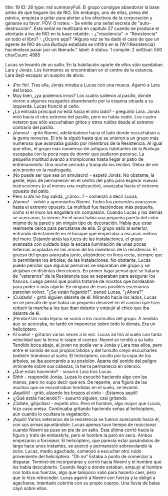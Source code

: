 title:          19
ID:             26
type:           md
summaryFull:    El grupo consigue abandonar la base antes de que lleguen los de RIO. Sin embargo, uno de ellos, presa del pánico, empieza a gritar para alertar a los efectivos de la corporación y ganarse su favor. 
POV:            0
notes:          - Se emite una señal secreta de "auto-destrucción". Esta señal se reutilizará en capítulo 27 cuando se produce el atentado a los de RIO en la base rebelde.
                - ¿"resistencia" -> "Resistencia" en todo el libro?
                - ¿Ocurre aquí? "Alguna vez se ha dado el caso de que un agente de RIO de una *Burbuja* estallada se infiltra en la {W:1:Resistencia} haciéndose pasar por un liberado."
label:          4
status:         1
compile:        2
setGoal:        500
charCount:      4985


Lucas se levantó de un salto. En la habitación aparte de ellos sólo quedaban Lara y Jonás. Los hermanos se encontraban en el centro de la estancia.
Lara dejó escapar un suspiro de alivio.
- ¡Por fin!.
Tras ella, Jonás miraba a Lucas con una mueca. Agarró a Lara del brazo.
- Muy bien, ¿ya podemos irnos?
Los cuatro salieron al pasillo, donde vieron a algunos rezagados abandonarlo por la esquina situada a su izquierda.
Lucas frunció el ceño.
- ¿La entrada principal no está hacia el otro lado? - preguntó Lara.
Jonás miró hacia el otro extremo del pasillo, pero no había nadie. Los cuatro notaron que sólo escuchaban gritos y otros ruidos desde el extremo contrario del pasillo.
- ¡Vamos! - gritó Noemí, adelántadose hacia el lado donde escuchaban a la gente moverse.
El trío la siguió hasta que se unieron a un grupo más numeroso que avanzaba guiado por miembros de la Resistencia. Al igual que ellos, el grupo más numeroso de antiguos habitantes de la *Burbuja* escapaba con la poca ropa de dormir que pudieron ponerse.
La pequeña multitud avanzó a trompicones hasta llegar al patio de entrenamiento. Una noche cerrada y tranquila los recibió. Debía de ser aún pronto en la madrugada.
- ¡No puede ser que sea un simulacro! - espetó Jonás.
No obstante, la gente, lejos de permanecer en el centro del patio para esperar nuevas instrucciones (o al menos una explicación), avanzaba hacia el extremo opuesto del patio.
- Pero si ahí no hay salida, ¿cómo...? - comenzó a decir Lucas.
- ¡Vamos! - volvió a apremiarlos Noemí.
Todos los presentes avanzaron hasta el extremo opuesto. La multitud fue haciéndose más pequeña, como si el muro los engullera sin compasión. Cuando Lucas y los demás se acercaron, la vieron.
En el muro había una pequeña puerta del color mismo de la pared y sin ningún tipo de decoración. Había que estar realmente cerca para percatarse de ella.
El grupo salió al exterior, entrando directamente en el bosque que empezaba a escasos metros del muro.
Dejando atrás las luces de las instalaciones, el grupo avanzaba con cuidado bajo la escasa iluminación de unas pocas linternas acopladas en las armas de los miembros de la resistencia.
El grueso del grupo avanzaba junto, alejándose en línea recta, siempre que lo permitieran los árboles, de las instalaciones. No obstante, Lucas puedo percibir que algunas personas se separaban del grupo y se alejaban en distintas direcciones.
En primer lugar pensó que se trataría de "veteranos" de la Resistencia que se separaban para asegurar los flancos. Luego pensó que podría tratarse de novatos que bordeaban para poder ir más rápido.
En ninguno de esos posibles escenarios parecían volver.
"¿Se están fugando?", pensó Lucas, "¿Ahora?"
- ¡Cuidado! - gritó alguien delante de él.
Mirando hacia los lados, Lucas no se percató de que había un pequeño desnivel en el camino que hizo reducir la marcha a los que iban delante y empujó al chico que iba delante de él.
- ¡Perdón!
Un ruido lejano se sumó a los murmullos del grupo. A medida que se acercaba, no tardó en imponerse sobre todo lo demás.
Era un helicóptero.
- Al suelo! - gritaron varias veces a la vez.
Lucas se tiró al suelo con tanta velocidad que la tierra le raspó el cuerpo. Noemí se tendió a su lado.
Tendido boca abajo, el joven no podía ver a Jonás y Lara tras ellos, pero entre el sonido de sus propios latidos y del tumulto creyó escucharles también tirándose al suelo.
El helicóptero, oculto por la copa de los árboles, se iba acercando a su posición. Aparte del sonido del peligro inminente sobre sus cabezas, la tierra permanecía en silencio.
- ¿Qué estás haciendo? - susurró Lara tras Lucas.
- Shhh - respondió Jonás. Lucas lo escuchó haciendo algo con las manos, pero no supo decir qué era.
De repente, una figura de las muchas que se encontraban tendidas en el suelo, se levantó.
- ¡Aquíiiiii! - gritó, alzando los brazos al cielo - ¡Estamos aquíii!
- ¡¿Qué estás haciendo?! - susurró alguien, casi gritando.
- ¡Cállate, gilipollas! - espetó otro.
Pero el hombre, algo mayor que Lucas, hizo caso omiso. Continuaba gritando haciendo señas al helicóptero, aún cuando lo ocultara la vegetación.
- ¡Aquíii!
Varios veteranos de la resistencia se fueron acercando hacia él, con sus armas apuntándole.
Lucas apenas tuvo tiempo de reaccionar cuando Noemí se puso en pie de un salto. Esta última corrió hacia la figura y trató de embestirla, pero el hombre la paró en seco. Ambos empezaron a forcejear.
El helicóptero, que parecía estar pasándolos de largo hace unos instantes, se acercó y permaneció sobrevolando la zona.
Lucas, medio agachado, comenzó a escuchar otro ruido proveniente del helicóptero.
"Oh no"
Estaba a punto de comenzar a disparar.
Terminó de incorporarse y corrió hacia Noemí y el hombre que los había descubierto. Cuando llegó a donde estaban, empujó al hombre con toda sus fuerzas, algo que tampoco valió para hacerlo caer, pero que lo hizo retroceder. Lucas agarró a Noemí con fuerza y la obligó a agacharse, intentado cubrirla con su propio cuerpo.
Una lluvia de balas cayó sobre ellos.